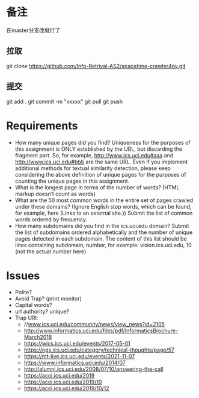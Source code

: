 # 备注
在master分支改就行了

## 拉取
git clone https://github.com/Info-Retrival-AS2/spacetime-crawler4py.git

## 提交
git add .
git commit -m "xxxxx"
git pull
git push

# Requirements
+ How many unique pages did you find? Uniqueness for the purposes of this assignment is ONLY established by the URL, but discarding the fragment part. So, for example, http://www.ics.uci.edu#aaa and http://www.ics.uci.edu#bbb are the same URL. Even if you implement additional methods for textual similarity detection, please keep considering the above definition of unique pages for the purposes of counting the unique pages in this assignment.
+ What is the longest page in terms of the number of words? (HTML markup doesn’t count as words)
+ What are the 50 most common words in the entire set of pages crawled under these domains? (Ignore English stop words, which can be found, for example, here (Links to an external site.)) Submit the list of common words ordered by frequency.
+ How many subdomains did you find in the ics.uci.edu domain? Submit the list of subdomains ordered alphabetically and the number of unique pages detected in each subdomain. The content of this list should be lines containing subdomain, number, for example:
vision.ics.uci.edu, 10 (not the actual number here)
  

# Issues
+ Polite?
+ Avoid Trap? (print monitor)
+ Capital words?
+ url authority? unique?
+ Trap URl:
    + //www.ics.uci.edu/community/news/view_news?id=2105
    + http://www.informatics.uci.edu/files/pdf/InformaticsBrochure-March2018
    + https://wics.ics.uci.edu/events/2017-05-01
    + https://ngs.ics.uci.edu/category/technical-thoughts/page/57
    + https://mt-live.ics.uci.edu/events/2021-11-07
    + https://www.informatics.uci.edu/2014/07
    + http://alumni.ics.uci.edu/2008/07/10/answering-the-call
    + https://acoi.ics.uci.edu/2019 
    + https://acoi.ics.uci.edu/2019/10
    + https://acoi.ics.uci.edu/2019/10/12